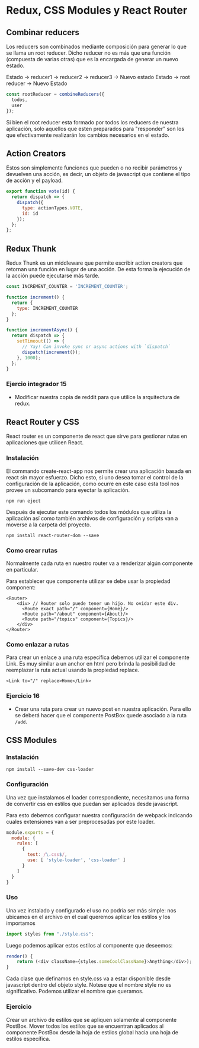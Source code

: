 # Redux, CSS Modules y React Router

## Combinar reducers
Los reducers son combinados mediante composición para generar lo que se llama un root reducer. Dicho reducer no es más que una función (compuesta de varias otras) que es la encargada de generar un nuevo estado.

Estado -> reducer1 -> reducer2 -> reducer3 -> Nuevo estado
Estado -> root reducer -> Nuevo Estado

```javascript
const rootReducer = combineReducers({
  todos,
  user
});
```

Si bien el root reducer esta formado por todos los reducers de nuestra aplicación, solo aquellos que esten preparados para "responder" son los que efectivamente realizarán los cambios necesarios en el estado.

## Action Creators
Estos son simplemente funciones que pueden o no recibir parámetros y devuelven una acción, es decir, un objeto de javascript que contiene el tipo de acción y el payload.

```javascript
export function vote(id) {
  return dispatch => {
    dispatch({
      type: actionTypes.VOTE,
      id: id
    });
  };
};
```

## Redux Thunk
Redux Thunk es un middleware que permite escribir action creators que retornan una función en lugar de una acción. De esta forma la ejecución de la acción puede ejecutarse más tarde. 

```javascript
const INCREMENT_COUNTER = 'INCREMENT_COUNTER';

function increment() {
  return {
    type: INCREMENT_COUNTER
  };
}

function incrementAsync() {
  return dispatch => {
    setTimeout(() => {
      // Yay! Can invoke sync or async actions with `dispatch`
      dispatch(increment());
    }, 1000);
  };
}
```

### Ejercio integrador 15
- Modificar nuestra copia de reddit para que utilice la arquitectura de redux.

## React Router y CSS

React router es un componente de react que sirve para gestionar rutas en aplicaciones que utilicen React.

### Instalación 

El commando create-react-app nos permite crear una aplicación basada en react sin mayor esfuerzo. Dicho esto, si uno desea tomar el control de la configuración de la aplicación, como ocurre en este caso esta tool nos provee un subcomando para eyectar la aplicación.

```
npm run eject
```

Después de ejecutar este comando todos los módulos que utiliza la aplicación así como también archivos de configuración y scripts van a moverse a la carpeta del proyecto.

```
npm install react-router-dom --save
```

### Como crear rutas
Normalmente cada ruta en nuestro router va a renderizar algún componente en particular.

Para establecer que componente utilizar se debe usar la propiedad component:

```
<Router>
    <div> // Router solo puede tener un hijo. No ovidar este div.
      <Route exact path="/" component={Home}/>
      <Route path="/about" component={About}/>
      <Route path="/topics" component={Topics}/>
    </div>
</Router>
```

### Como enlazar a rutas

Para crear un enlace a una ruta específica debemos utilizar el componente Link. Es muy similar a un anchor en html pero brinda la posibilidad de reemplazar la ruta actual usando la propiedad replace. 

```
<Link to="/" replace>Home</Link>
```

### Ejercicio 16
- Crear una ruta para crear un nuevo post en nuestra aplicación. Para ello se deberá hacer que el componente PostBox quede asociado a la ruta `/add`.

## CSS Modules

### Instalación
```
npm install --save-dev css-loader
```

### Configuración
Una vez que instalamos el loader correspondiente, necesitamos una forma de convertir css en estilos que puedan ser aplicados desde javascript. 

Para esto debemos configurar nuestra configuración de webpack indicando cuales extensiones van a ser preprocesadas por este loader.

```javascript
module.exports = {
  module: {
    rules: [
      {
        test: /\.css$/,
        use: [ 'style-loader', 'css-loader' ]
      }
    ]
  }
}
```

### Uso
Una vez instalado y configurado el uso no podría ser más simple: nos ubicamos en el archivo en el cual queremos aplicar los estilos y los importamos

```javascript
import styles from "./style.css";
```

Luego podemos aplicar estos estilos al componente que deseemos:

```javascript
render() {
    return (<div className={styles.someCoolClassName}>Anything</div>);    
}
```
Cada clase que definamos en style.css va a estar disponible desde javascript dentro del objeto style. Notese que el nombre style no es significativo. Podemos utilizar el nombre que queramos.

### Ejercicio
Crear un archivo de estilos que se apliquen solamente al componente PostBox. Mover todos los estilos que se encuentran aplicados al componente PostBox desde la hoja de estilos global hacia una hoja de estilos específica.